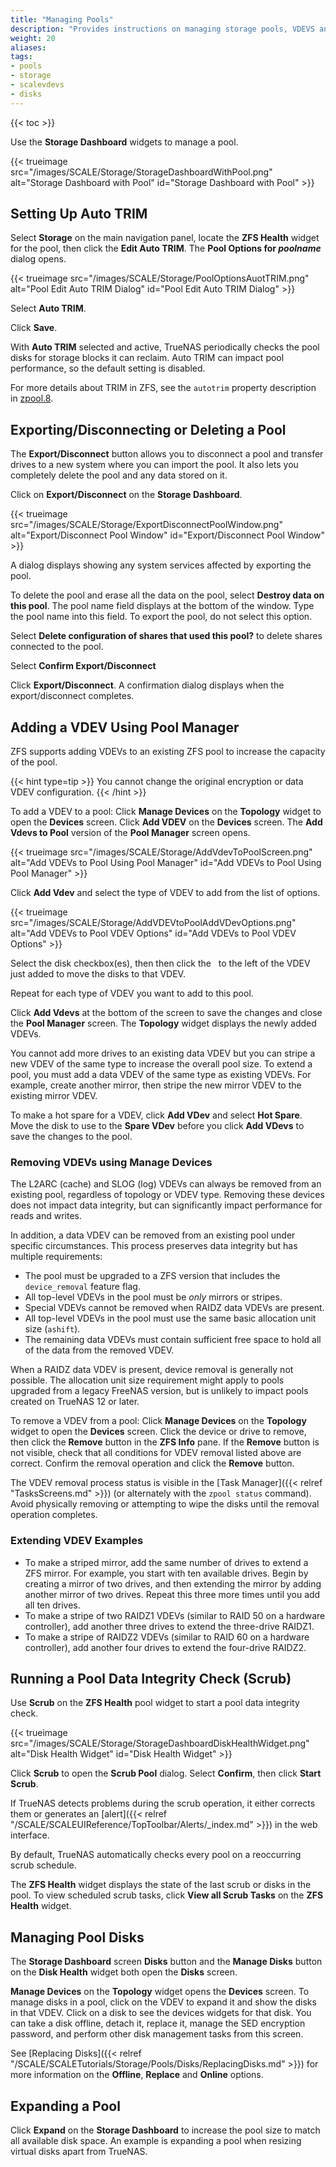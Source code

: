 ```yaml
---
title: "Managing Pools"
description: "Provides instructions on managing storage pools, VDEVS and disks in TrueNAS SCALE."
weight: 20
aliases: 
tags: 
- pools
- storage
- scalevdevs
- disks
---
```


{{< toc >}}

Use the **Storage Dashboard** widgets to manage a pool.

{{< trueimage src="/images/SCALE/Storage/StorageDashboardWithPool.png" alt="Storage Dashboard with Pool" id="Storage Dashboard with Pool" >}}

## Setting Up Auto TRIM

Select **Storage** on the main navigation panel, locate the **ZFS Health** widget for the pool, then click the **Edit Auto TRIM**. The **Pool Options for *poolname*** dialog opens.

{{< trueimage src="/images/SCALE/Storage/PoolOptionsAuotTRIM.png" alt="Pool Edit Auto TRIM Dialog" id="Pool Edit Auto TRIM Dialog" >}}

Select **Auto TRIM**.

Click **Save**.

With **Auto TRIM** selected and active, TrueNAS periodically checks the pool disks for storage blocks it can reclaim.
Auto TRIM can impact pool performance, so the default setting is disabled.

For more details about TRIM in ZFS, see the `autotrim` property description in [zpool.8](https://zfsonlinux.org/manpages/0.8.1/man8/zpool.8.html).

## Exporting/Disconnecting or Deleting a Pool

The **Export/Disconnect** button allows you to disconnect a pool and transfer drives to a new system where you can import the pool.
It also lets you completely delete the pool and any data stored on it.

Click on **Export/Disconnect** on the **Storage Dashboard**.

{{< trueimage src="/images/SCALE/Storage/ExportDisconnectPoolWindow.png" alt="Export/Disconnect Pool Window" id="Export/Disconnect Pool Window" >}}

A dialog displays showing any system services affected by exporting the pool.

To delete the pool and erase all the data on the pool, select **Destroy data on this pool**.
The pool name field displays at the bottom of the window. Type the pool name into this field. To export the pool, do not select this option.

Select **Delete configuration of shares that used this pool?** to delete shares connected to the pool.

Select **Confirm Export/Disconnect**

Click **Export/Disconnect**. A confirmation dialog displays when the export/disconnect completes.

## Adding a VDEV Using Pool Manager

ZFS supports adding VDEVs to an existing ZFS pool to increase the capacity of the pool.

{{< hint type=tip >}}
You cannot change the original encryption or data VDEV configuration.
{{< /hint >}}

To add a VDEV to a pool:
Click **Manage Devices** on the **Topology** widget to open the **Devices** screen.
Click **Add VDEV** on the **Devices** screen. The **Add Vdevs to Pool** version of the **Pool Manager** screen opens.

{{< trueimage src="/images/SCALE/Storage/AddVdevToPoolScreen.png" alt="Add VDEVs to Pool Using Pool Manager" id="Add VDEVs to Pool Using Pool Manager" >}}

Click **Add Vdev** and select the type of VDEV to add from the list of options.

{{< trueimage src="/images/SCALE/Storage/AddVDEVtoPoolAddVDevOptions.png" alt="Add VDEVs to Pool VDEV Options" id="Add VDEVs to Pool VDEV Options" >}}

Select the disk checkbox(es), then then click the <i class="fa fa-arrow-right" aria-hidden="true" title="Right Arrow"></i>&nbsp; to the left of the VDEV just added to move the disks to that VDEV.

Repeat for each type of VDEV you want to add to this pool.

Click **Add Vdevs** at the bottom of the screen to save the changes and close the **Pool Manager** screen.
The **Topology** widget displays the newly added VDEVs.

You cannot add more drives to an existing data VDEV but you can stripe a new VDEV of the same type to increase the overall pool size.
To extend a pool, you must add a data VDEV of the same type as existing VDEVs. For example, create another mirror, then stripe the new mirror VDEV to the existing mirror VDEV.

To make a hot spare for a VDEV, click **Add VDev** and select **Hot Spare**.
Move the disk to use to the **Spare VDev** before you click **Add VDevs** to save the changes to the pool.

### Removing VDEVs using Manage Devices

The L2ARC (cache) and SLOG (log) VDEVs can always be removed from an existing pool, regardless of topology or VDEV type.
Removing these devices does not impact data integrity, but can significantly impact performance for reads and writes.

In addition, a data VDEV can be removed from an existing pool under specific circumstances.
This process preserves data integrity but has multiple requirements:

* The pool must be upgraded to a ZFS version that includes the `device_removal` feature flag.
* All top-level VDEVs in the pool must be *only* mirrors or stripes.
* Special VDEVs cannot be removed when RAIDZ data VDEVs are present.
* All top-level VDEVs in the pool must use the same basic allocation unit size (`ashift`).
* The remaining data VDEVs must contain sufficient free space to hold all of the data from the removed VDEV.

When a RAIDZ data VDEV is present, device removal is generally not possible.
The allocation unit size requirement might apply to pools upgraded from a legacy FreeNAS version, but is unlikely to impact pools created on TrueNAS 12 or later.

To remove a VDEV from a pool:
Click **Manage Devices** on the **Topology** widget to open the **Devices** screen.
Click the device or drive to remove, then click the **Remove** button in the **ZFS Info** pane.
If the **Remove** button is not visible, check that all conditions for VDEV removal listed above are correct.
Confirm the removal operation and click the **Remove** button.

The VDEV removal process status is visible in the [Task Manager]({{< relref "TasksScreens.md" >}}) (or alternately with the `zpool status` command).
Avoid physically removing or attempting to wipe the disks until the removal operation completes.

### Extending VDEV Examples

* To make a striped mirror, add the same number of drives to extend a ZFS mirror.
  For example, you start with ten available drives. Begin by creating a mirror of two drives, and then extending the mirror by adding another mirror of two drives. Repeat this three more times until you add all ten drives.
* To make a stripe of two RAIDZ1 VDEVs (similar to RAID 50 on a hardware controller), add another three drives to extend the three-drive RAIDZ1.
* To make a stripe of RAIDZ2 VDEVs (similar to RAID 60 on a hardware controller), add another four drives to extend the four-drive RAIDZ2.

## Running a Pool Data Integrity Check (Scrub)

Use **Scrub** on the **ZFS Health** pool widget to start a pool data integrity check.

{{< trueimage src="/images/SCALE/Storage/StorageDashboardDiskHealthWidget.png" alt="Disk Health Widget" id="Disk Health Widget" >}}

Click **Scrub** to open the **Scrub Pool** dialog.
Select **Confirm**, then click **Start Scrub**.

If TrueNAS detects problems during the scrub operation, it either corrects them or generates an [alert]({{< relref "/SCALE/SCALEUIReference/TopToolbar/Alerts/_index.md" >}}) in the web interface.

By default, TrueNAS automatically checks every pool on a reoccurring scrub schedule.

The **ZFS Health** widget displays the state of the last scrub or disks in the pool.
To view scheduled scrub tasks, click **View all Scrub Tasks** on the **ZFS Health** widget.

## Managing Pool Disks

The **Storage Dashboard** screen **Disks** button and the **Manage Disks** button on the **Disk Health** widget both open the **Disks** screen.

**Manage Devices** on the **Topology** widget opens the **Devices** screen.
To manage disks in a pool, click on the VDEV to expand it and show the disks in that VDEV.
Click on a disk to see the devices widgets for that disk.
You can take a disk offline, detach it, replace it, manage the SED encryption password, and perform other disk management tasks from this screen.

See [Replacing Disks]({{< relref "/SCALE/SCALETutorials/Storage/Pools/Disks/ReplacingDisks.md" >}}) for more information on the **Offline**, **Replace** and **Online** options.

## Expanding a Pool

Click **Expand** on the **Storage Dashboard** to increase the pool size to match all available disk space. An example is expanding a pool when resizing virtual disks apart from TrueNAS.
